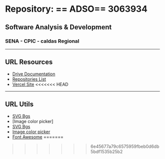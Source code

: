 # Repository: == ADSO== 3063934
## Software Analysis &amp; Development
### SENA - CPIC - caldas Regional 
---
## URL Resources 
- [Drive Documentation](https://drive.google.com/drive/folders/1cUEOsM44rpspMfyWvY_YlnXlIm9uffej?usp=share_link)
- [Repositories List](https://docs.google.com/spreadsheets/d/1M3B-qwrJN2wbeZmIBoA3r0hnP8yy4CKf2euV1oF61os/edit?usp=sharing)
- [Vercel Site](https://adso3063934salomerodriguez.vercel.app/)
<<<<<<< HEAD

--- 
## URL Utils
- [SVG Bgs](https://www.svgbackgrounds.com/set/free-svg-backgrounds-and-patterns/)
- [Image color picker]
- [SVG Bgs](https://www.svgbackgrounds.com/set/free-svg-backgrounds-and-patterns/)
- [Image color picker](https://imagecolorpicker.com/#google_vignette)
- [Font Awesome](https://fontawesome.com/icons)
=======
>>>>>>> 6e45677a79c6575959fbeb0d6db5bdf1535b25b2
